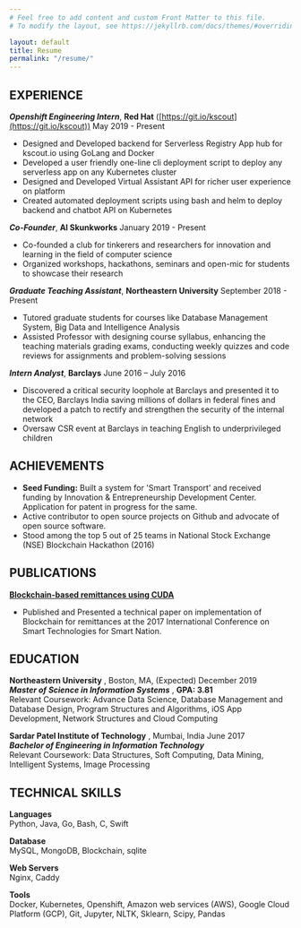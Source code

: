 ```yaml
---
# Feel free to add content and custom Front Matter to this file.
# To modify the layout, see https://jekyllrb.com/docs/themes/#overriding-theme-defaults

layout: default
title: Resume
permalink: "/resume/"
---
```


## EXPERIENCE
_**Openshift Engineering Intern**_,  **Red Hat** ([https://git.io/kscout](https://git.io/kscout))  May 2019 - Present

- Designed and Developed backend for Serverless Registry App hub for kscout.io using GoLang and Docker
- Developed a user friendly one-line cli deployment script to deploy any serverless app on any Kubernetes cluster
- Designed and Developed Virtual Assistant API for richer user experience on platform
- Created automated deployment scripts using bash and helm to deploy backend and chatbot API on Kubernetes

_**Co-Founder**_,  **AI Skunkworks** January 2019 - Present

- Co-founded a club for tinkerers and researchers for innovation and learning in the field of computer science
- Organized workshops, hackathons, seminars and open-mic for students to showcase their research

_**Graduate Teaching Assistant**_,  **Northeastern University** September 2018 - Present

- Tutored graduate students for courses like Database Management System, Big Data and Intelligence Analysis
- Assisted Professor with designing course syllabus, enhancing the teaching materials grading exams, conducting weekly quizzes and code reviews for assignments and problem-solving sessions

_**Intern Analyst**_, **Barclays** June 2016 – July 2016

- Discovered a critical security loophole at Barclays and presented it to the CEO, Barclays India saving millions of dollars in federal fines and developed a patch to rectify and strengthen the security of the internal network
- Oversaw CSR event at Barclays in teaching English to underprivileged children

## ACHIEVEMENTS
- **Seed Funding:** Built a system for &#39;Smart Transport&#39; and received funding by Innovation &amp; Entrepreneurship Development Center. Application for patent in progress for the same.
- Active contributor to open source projects on Github and advocate of open source software.
- Stood among the top 5 out of 25 teams in National Stock Exchange (NSE) Blockchain Hackathon (2016)

## PUBLICATIONS
[**Blockchain-based remittances using CUDA**](https://ieeexplore.ieee.org/document/8358503)

- Published and Presented a technical paper on implementation of Blockchain for remittances at the 2017 International Conference on Smart Technologies for Smart Nation.

## EDUCATION
**Northeastern University** , Boston, MA,  (Expected) December 2019 <br/>
_**Master of Science in Information Systems**_ , **GPA: 3.81**<br/>
Relevant Coursework: Advance Data Science, Database Management and Database Design, Program Structures and Algorithms, iOS App Development, Network Structures and Cloud Computing

**Sardar Patel Institute of Technology** , Mumbai, India    June 2017<br/>
_**Bachelor of Engineering in Information Technology**_<br/>
Relevant Coursework: Data Structures, Soft Computing, Data Mining, Intelligent Systems, Image Processing

## TECHNICAL SKILLS
**Languages**<br/>
Python, Java, Go, Bash, C, Swift

**Database**<br/>
MySQL, MongoDB, Blockchain, sqlite

**Web Servers**<br/>
Nginx, Caddy

**Tools**<br/>
Docker, Kubernetes, Openshift, Amazon web services (AWS), Google Cloud Platform (GCP), Git, Jupyter, NLTK, Sklearn, Scipy, Pandas
